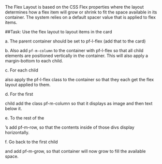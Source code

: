 The Flex Layout is based on the CSS Flex properties where the layout determines how a flex item will grow or shrink to fit the space available in its container. The system relies on a default spacer value that is applied to flex items.

##Task: Use the flex layout to layout items in the card

a. The parent container should be set to pf-l-flex (add that to the card)

b. Also add `pf-m-column` to the container with pf-l-flex so that all child elements are positioned vertically in the container. This will also apply a margin-bottom to each child.

c. For each child <div> also apply the pf-l-flex class to the container so that they each get the flex layout applied to them. 

d. For the first <div> child add the class pf-m-column so that it displays as image and then text below it.

e. To the rest of the <div>’s add pf-m-row, so that the contents inside of those divs display horizontally.

f. Go back to the first child <div> and add pf-m-grow, so that container will now grow to fill the available space.
